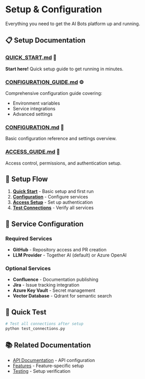 # Setup & Configuration

Everything you need to get the AI Bots platform up and running.

## 📋 Setup Documentation

### [QUICK_START.md](./QUICK_START.md) 🚀
**Start here!** Quick setup guide to get running in minutes.

### [CONFIGURATION_GUIDE.md](./CONFIGURATION_GUIDE.md) ⚙️
Comprehensive configuration guide covering:
- Environment variables
- Service integrations
- Advanced settings

### [CONFIGURATION.md](./CONFIGURATION.md) 📝
Basic configuration reference and settings overview.

### [ACCESS_GUIDE.md](./ACCESS_GUIDE.md) 🔐
Access control, permissions, and authentication setup.

## 🎯 Setup Flow

1. **[Quick Start](./QUICK_START.md)** - Basic setup and first run
2. **[Configuration](./CONFIGURATION_GUIDE.md)** - Configure services
3. **[Access Setup](./ACCESS_GUIDE.md)** - Set up authentication
4. **[Test Connections](../../test_connections.py)** - Verify all services

## 🔧 Service Configuration

### Required Services
- **GitHub** - Repository access and PR creation
- **LLM Provider** - Together AI (default) or Azure OpenAI

### Optional Services
- **Confluence** - Documentation publishing
- **Jira** - Issue tracking integration
- **Azure Key Vault** - Secret management
- **Vector Database** - Qdrant for semantic search

## 🚀 Quick Test
```bash
# Test all connections after setup
python test_connections.py
```

## 📚 Related Documentation
- [API Documentation](../api/) - API configuration
- [Features](../features/) - Feature-specific setup
- [Testing](../testing/) - Setup verification